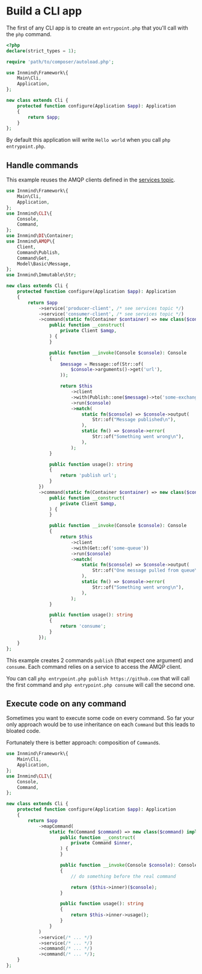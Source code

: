 # Build a CLI app

The first of any CLI app is to create an `entrypoint.php` that you'll call with the `php` command.

```php title="entrypoint.php"
<?php
declare(strict_types = 1);

require 'path/to/composer/autoload.php';

use Innmind\Framework\{
    Main\Cli,
    Application,
};

new class extends Cli {
    protected function configure(Application $app): Application
    {
        return $app;
    }
};
```

By default this application will write `Hello world` when you call `php entrypoint.php`.

## Handle commands

This example reuses the AMQP clients defined in the [services topic](services.md).

```php
use Innmind\Framework\{
    Main\Cli,
    Application,
};
use Innmind\CLI\{
    Console,
    Command,
};
use Innmind\DI\Container;
use Innmind\AMQP\{
    Client,
    Command\Publish,
    Command\Get,
    Model\Basic\Message,
};
use Innmind\Immutable\Str;

new class extends Cli {
    protected function configure(Application $app): Application
    {
        return $app
            ->service('producer-client', /* see services topic */)
            ->service('consumer-client', /* see services topic */)
            ->command(static fn(Container $container) => new class($container('producer-client')) implements Command {
                public function __construct(
                    private Client $amqp,
                ) {
                }

                public function __invoke(Console $console): Console
                {
                    $message = Message::of(Str::of(
                        $console->arguments()->get('url'),
                    ));

                    return $this
                        ->client
                        ->with(Publish::one($message)->to('some-exchange'))
                        ->run($console)
                        ->match(
                            static fn($console) => $console->output(
                                Str::of("Message published\n"),
                            ),
                            static fn() => $console->error(
                                Str::of("Something went wrong\n"),
                            ),
                        );
                }

                public function usage(): string
                {
                    return 'publish url';
                }
            })
            ->command(static fn(Container $container) => new class($container('consumer-client')) implements Command {
                public function __construct(
                    private Client $amqp,
                ) {
                }

                public function __invoke(Console $console): Console
                {
                    return $this
                        ->client
                        ->with(Get::of('some-queue'))
                        ->run($console)
                        ->match(
                            static fn($console) => $console->output(
                                Str::of("One message pulled from queue\n"),
                            ),
                            static fn() => $console->error(
                                Str::of("Something went wrong\n"),
                            ),
                        );
                }

                public function usage(): string
                {
                    return 'consume';
                }
            });
    }
};
```

This example creates 2 commands `publish` (that expect one argument) and `consume`. Each command relies on a service to access the AMQP client.

You can call `php entrypoint.php publish https://github.com` that will call the first command and `php entrypoint.php consume` will call the second one.

## Execute code on any command

Sometimes you want to execute some code on every command. So far your only approach would be to use inheritance on each `Command` but this leads to bloated code.

Fortunately there is better approach: composition of `Command`s.

```php
use Innmind\Framework\{
    Main\Cli,
    Application,
};
use Innmind\CLI\{
    Console,
    Command,
};

new class extends Cli {
    protected function configure(Application $app): Application
    {
        return $app
            ->mapCommand(
                static fn(Command $command) => new class($command) implements Command {
                    public function __construct(
                        private Command $inner,
                    ) {
                    }

                    public function __invoke(Console $console): Console
                    {
                        // do something before the real command

                        return ($this->inner)($console);
                    }

                    public function usage(): string
                    {
                        return $this->inner->usage();
                    }
                }
            )
            ->service(/* ... */)
            ->service(/* ... */)
            ->command(/* ... */)
            ->command(/* ... */);
    }
};
```
